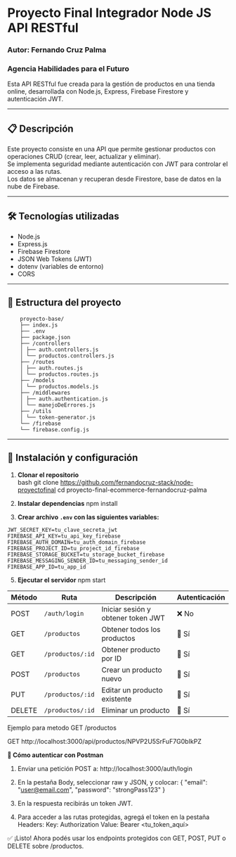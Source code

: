 # Proyecto Final Integrador Node JS API RESTful  
### Autor: Fernando Cruz Palma  
### Agencia Habilidades para el Futuro

Esta API RESTful fue creada para la gestión de productos en una tienda online, desarrollada con Node.js, Express, Firebase Firestore y autenticación JWT.

---

## 📋 Descripción

Este proyecto consiste en una API que permite gestionar productos con operaciones CRUD (crear, leer, actualizar y eliminar).  
Se implementa seguridad mediante autenticación con JWT para controlar el acceso a las rutas.  
Los datos se almacenan y recuperan desde Firestore, base de datos en la nube de Firebase.  

---

## 🛠 Tecnologías utilizadas

- Node.js  
- Express.js  
- Firebase Firestore  
- JSON Web Tokens (JWT)  
- dotenv (variables de entorno)  
- CORS  

---

## 📁 Estructura del proyecto
```
    proyecto-base/
    ├── index.js
    ├── .env
    ├── package.json
    ├── /controllers
    │ ├── auth.controllers.js
    │ └── productos.controllers.js
    ├── /routes
    │ ├── auth.routes.js
    │ └── productos.routes.js
    ├── /models
    │ └── productos.models.js
    ├── /middlewares
    │ ├── auth.authentication.js
    │ └── manejoDeErrores.js
    ├── /utils
    │ └── token-generator.js
    └── /firebase
    └── firebase.config.js
```

---

## 🚀 Instalación y configuración

1. **Clonar el repositorio**  
   bash
   git clone https://github.com/fernandocruz-stack/node-proyectofinal
   cd proyecto-final-ecommerce-fernandocruz-palma

2. **Instalar dependencias**
    npm install

3. **Crear archivo `.env` con las siguientes variables:**
```
JWT_SECRET_KEY=tu_clave_secreta_jwt
FIREBASE_API_KEY=tu_api_key_firebase
FIREBASE_AUTH_DOMAIN=tu_auth_domain_firebase
FIREBASE_PROJECT_ID=tu_project_id_firebase
FIREBASE_STORAGE_BUCKET=tu_storage_bucket_firebase
FIREBASE_MESSAGING_SENDER_ID=tu_messaging_sender_id
FIREBASE_APP_ID=tu_app_id
```
5. **Ejecutar el servidor** 
    npm start

| Método | Ruta             | Descripción                        | Autenticación |
| ------ | ---------------- | ---------------------------------- | ------------- |
| POST   | `/auth/login`    | Iniciar sesión y obtener token JWT | ❌ No         |
| GET    | `/productos`     | Obtener todos los productos        | 🔐 Sí         |
| GET    | `/productos/:id` | Obtener producto por ID            | 🔐 Sí         |
| POST   | `/productos`     | Crear un producto nuevo            | 🔐 Sí         |
| PUT    | `/productos/:id` | Editar un producto existente      | 🔐 Sí         |
| DELETE | `/productos/:id` | Eliminar un producto               | 🔐 Sí         |

Ejemplo para metodo GET /productos

GET http://localhost:3000/api/productos/NPVP2U5SrFuF7G0bIkPZ


**🧪 Cómo autenticar con Postman**

1.  Enviar una petición POST a:
http://localhost:3000/auth/login

2.  En la pestaña Body, seleccionar raw y JSON, y colocar:
{
  "email": "user@email.com",
  "password": "strongPass123"
}

3. En la respuesta recibirás un token JWT.

4. Para acceder a las rutas protegidas, agregá el token en la pestaña Headers:
    Key: Authorization
    Value: Bearer <tu_token_aquí>

✅ ¡Listo! Ahora podés usar los endpoints protegidos con GET, POST, PUT o DELETE sobre /productos.
